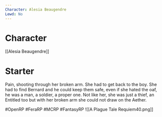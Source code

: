 ```yaml
---
Character: Alesia Beaugendre
Lewd: No
---
```

# Character
[[Alesia Beaugendre]]

# Starter
Pain, shooting through her broken arm. She had to get back to the boy. She had to find Bernard and he could keep them safe, even if she hated the oaf, he was a man, a soldier, a proper one. Not like her, she was just a thief, an Entitled too but with her broken arm she could not draw on the Aether.  

#OpenRP #FeraRP #MCRP #FantasyRP
![[A Plague Tale Requiem40.png]]
